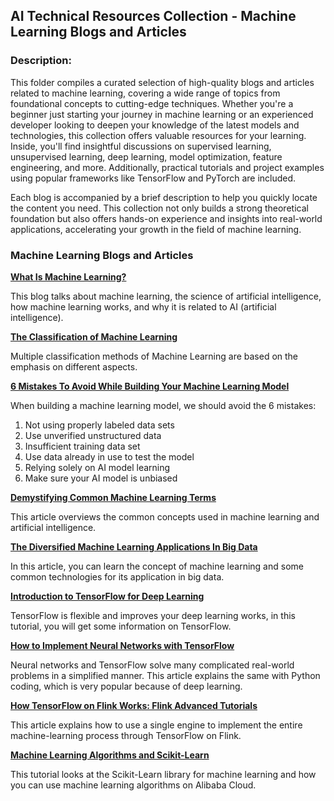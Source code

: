 ## AI Technical Resources Collection - Machine Learning Blogs and Articles

### Description:

This folder compiles a curated selection of high-quality blogs and articles related to machine learning, covering a wide range of topics from foundational concepts to cutting-edge techniques. Whether you're a beginner just starting your journey in machine learning or an experienced developer looking to deepen your knowledge of the latest models and technologies, this collection offers valuable resources for your learning. Inside, you'll find insightful discussions on supervised learning, unsupervised learning, deep learning, model optimization, feature engineering, and more. Additionally, practical tutorials and project examples using popular frameworks like TensorFlow and PyTorch are included.

Each blog is accompanied by a brief description to help you quickly locate the content you need. This collection not only builds a strong theoretical foundation but also offers hands-on experience and insights into real-world applications, accelerating your growth in the field of machine learning.

### Machine Learning Blogs and Articles


[**What Is Machine Learning?**](https://www.alibabacloud.com/blog/597085?utm_content=g_1000397956)

This blog talks about machine learning, the science of artificial intelligence, how machine learning works, and why it is related to AI (artificial intelligence).

[**The Classification of Machine Learning**](https://www.alibabacloud.com/blog/597449?utm_content=g_1000397957)

Multiple classification methods of Machine Learning are based on the emphasis on different aspects.

[**6 Mistakes To Avoid While Building Your Machine Learning Model**](https://www.alibabacloud.com/blog/597731?utm_content=g_1000397958)

When building a machine learning model, we should avoid the 6 mistakes:
1. Not using properly labeled data sets
2. Use unverified unstructured data
3. Insufficient training data set
4. Use data already in use to test the model
5. Relying solely on AI model learning
6. Make sure your AI model is unbiased

[**Demystifying Common Machine Learning Terms**](https://www.alibabacloud.com/blog/593773?utm_content=g_1000397959)

This article overviews the common concepts used in machine learning and artificial intelligence.

[**The Diversified Machine Learning Applications In Big Data**](https://www.alibabacloud.com/blog/596305?utm_content=g_1000397960)

In this article, you can learn the concept of machine learning and some common technologies for its application in big data.

[**Introduction to TensorFlow for Deep Learning**](https://www.alibabacloud.com/blog/595445?utm_content=g_1000397961)

TensorFlow is flexible and improves your deep learning works, in this tutorial, you will get some information on TensorFlow.

[**How to Implement Neural Networks with TensorFlow**](https://www.alibabacloud.com/blog/390228?utm_content=g_1000397962)

Neural networks and TensorFlow solve many complicated real-world problems in a simplified manner. This article explains the same with Python coding, which is very popular because of deep learning.

[**How TensorFlow on Flink Works: Flink Advanced Tutorials**](https://www.alibabacloud.com/blog/596627?utm_content=g_1000397963)

This article explains how to use a single engine to implement the entire machine-learning process through TensorFlow on Flink.

[**Machine Learning Algorithms and Scikit-Learn**](https://www.alibabacloud.com/blog/595099?utm_content=g_1000397964)

This tutorial looks at the Scikit-Learn library for machine learning and how you can use machine learning algorithms on Alibaba Cloud.




